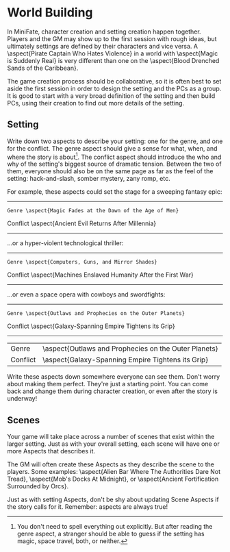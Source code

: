 # World Building

In MiniFate, character creation and setting creation happen together. Players
and the GM may show up to the first session with rough ideas, but ultimately
settings are defined by their characters and vice versa. A \aspect{Pirate
Captain Who Hates Violence} in a world with \aspect{Magic is Suddenly Real} is
very different than one on the \aspect{Blood Drenched Sands of the Caribbean}.

The game creation process should be collaborative, so it is often best to set
aside the first session in order to design the setting and the PCs as a group.
It is good to start with a very broad definition of the setting and then build
PCs, using their creation to find out more details of the setting.

## Setting

Write down two aspects to describe your setting: one for the genre, and one
for the conflict. The genre aspect should give a sense for what, when, and
where the story is about[^1]. The conflict aspect should introduce the who and
why of the setting's biggest source of dramatic tension. Between the two of
them, everyone should also be on the same page as far as the feel of the
setting: hack-and-slash, somber mystery, zany romp, etc.

[^1]: You don't need to spell everything out explicitly. But after reading the
genre aspect, a stranger should be able to guess if the setting has magic,
space travel, both, or neither.

For example, these aspects could set the stage for a sweeping fantasy epic:

--------- --------------------------------------------------------
    Genre \aspect{Magic Fades at the Dawn of the Age of Men}
 Conflict \aspect{Ancient Evil Returns After Millennia}
--------- --------------------------------------------------------

...or a hyper-violent technological thriller:

--------- --------------------------------------------------------
    Genre \aspect{Computers, Guns, and Mirror Shades}
 Conflict \aspect{Machines Enslaved Humanity After the First War}
--------- --------------------------------------------------------

...or even a space opera with cowboys and swordfights:

--------- --------------------------------------------------------
    Genre \aspect{Outlaws and Prophecies on the Outer Planets}
 Conflict \aspect{Galaxy-Spanning Empire Tightens its Grip}
--------- --------------------------------------------------------


<table width=100%><tbody>
<tr><td>Genre</td><td>\aspect{Outlaws and Prophecies on the Outer Planets}</td></tr>
<tr><td>Conflict</td><td>\aspect{Galaxy-Spanning Empire Tightens its Grip}</td></tr>
</tbody></table>

<!---
TODO:
The above are examples to help you wrap your head around the idea. From here on, we'll be using:

- Genre: \aspect{Steam-Powered Swashbuckling on the Seven Seas}
- Truoble: \aspect{A Fucking Dragon Stole my Boat}
-->

Write these aspects down somewhere everyone can see them. Don't worry about
making them perfect. They're just a starting point. You can come back and
change them during character creation, or even after the story is underway!

## Scenes

Your game will take place across a number of scenes that exist within the
larger setting. Just as with your overall setting, each scene will have one or
more Aspects that describes it.

The GM will often create these Aspects as they describe the scene to the
players. Some examples: \aspect{Alien Bar Where The Authorities Dare Not
Tread}, \aspect{Mob's Docks At Midnight}, or \aspect{Ancient Fortification
Surrounded by Orcs}.

Just as with setting Aspects, don't be shy about updating Scene Aspects if the
story calls for it. Remember: aspects are always true! <!-- TODO: I don't
think we've ever said this before.-->
